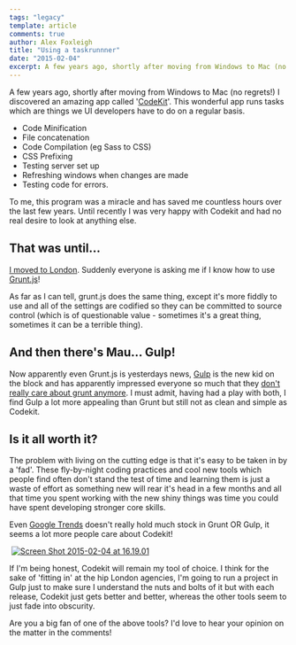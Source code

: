 ```yaml
---
tags: "legacy"
template: article 
comments: true 
author: Alex Foxleigh
title: "Using a taskrunnner"
date: "2015-02-04"
excerpt: A few years ago, shortly after moving from Windows to Mac (no regrets!) I discovered an amazing app called CodeKit. This wonderful app runs tasks which are things we UI developers have to do on a regular basis.
---
```


A few years ago, shortly after moving from Windows to Mac (no regrets!) I discovered an amazing app called '[CodeKit](https://incident57.com/codekit/ "Codekit")'. This wonderful app runs tasks which are things we UI developers have to do on a regular basis.

- Code Minification
- File concatenation
- Code Compilation (eg Sass to CSS)
- CSS Prefixing
- Testing server set up
- Refreshing windows when changes are made
- Testing code for errors.

To me, this program was a miracle and has saved me countless hours over the last few years. Until recently I was very happy with Codekit and had no real desire to look at anything else.

## That was until...

[I moved to London](http://lxword.com/2015/01/london-baby/ "London, Baby!"). Suddenly everyone is asking me if I know how to use [Grunt.js](http://gruntjs.com/)!

As far as I can tell, grunt.js does the same thing, except it's more fiddly to use and all of the settings are codified so they can be committed to source control (which is of questionable value - sometimes it's a great thing, sometimes it can be a terrible thing).

## And then there's Mau... Gulp!

Now apparently even Grunt.js is yesterdays news, [Gulp](http://gulpjs.com/) is the new kid on the block and has apparently impressed everyone so much that they [don't really care about grunt anymore](http://www.100percentjs.com/just-like-grunt-gulp-browserify-now/). I must admit, having had a play with both, I find Gulp a lot more appealing than Grunt but still not as clean and simple as Codekit.

## Is it all worth it?

The problem with living on the cutting edge is that it's easy to be taken in by a 'fad'. These fly-by-night coding practices and cool new tools which people find often don't stand the test of time and learning them is just a waste of effort as something new will rear it's head in a few months and all that time you spent working with the new shiny things was time you could have spent developing stronger core skills.

Even [Google Trends](http://www.google.co.uk/trends/explore#q=gulp.js%2C%20grunt.js%2C%20codekit&cmpt=q&tz=) doesn't really hold much stock in Grunt OR Gulp, it seems a lot more people care about Codekit!

 [![Screen Shot 2015-02-04 at 16.19.01](http://foxleigh.me/wp-content/uploads/2015/02/Screen-Shot-2015-02-04-at-16.19.01.png)](http://foxleigh.me/wp-content/uploads/2015/02/Screen-Shot-2015-02-04-at-16.19.01.png)

If I'm being honest, Codekit will remain my tool of choice. I think for the sake of 'fitting in' at the hip London agencies, I'm going to run a project in Gulp just to make sure I understand the nuts and bolts of it but with each release, Codekit just gets better and better, whereas the other tools seem to just fade into obscurity.

Are you a big fan of one of the above tools? I'd love to hear your opinion on the matter in the comments!
